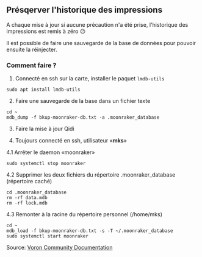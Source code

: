 ## Présqerver l'historique des impressions

A chaque mise à jour si aucune précaution n'a été prise, l'historique des impressions est remis à zéro ☹️

Il est possible de faire une sauvegarde de la base de données pour pouvoir ensuite la réinjecter.

### Comment faire ?

1. Connecté en ssh sur la carte, installer le paquet `lmdb-utils`
   
```
sudo apt install lmdb-utils
```

2. Faire une sauvegarde de la base dans un fichier texte 

```
cd ~
mdb_dump -f bkup-moonraker-db.txt -a .moonraker_database
```

3. Faire la mise à jour Qidi

4. Toujours connecté en ssh, utilisateur «**mks**»

4.1 Arrêter le daemon «moonraker»

```
sudo systemctl stop moonraker
```

4.2 Supprimer les deux fichiers du répertoire .moonraker_database (répertoire caché)

```
cd .moonraker_database
rm -rf data.mdb
rm -rf lock.mdb
```

4.3 Remonter à la racine du répertoire personnel (/home/mks)

```
cd ~
mdb_load -f bkup-moonraker-db.txt -s -T ~/.moonraker_database
sudo systemctl start moonraker       
```   

Source: [Voron Community Documentation](https://docs.vorondesign.com/community/howto/kyleisah/transferring_machine_history.html#something-went-wrong-moonraker-isnt-coming-back-up)
